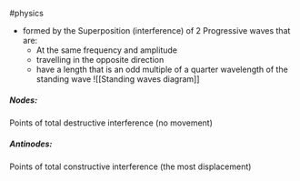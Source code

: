 #physics 

- formed by the Superposition (interference) of 2 Progressive waves that are:
	- At the same frequency and amplitude
	-  travelling in the opposite direction
	- have a length that is an odd multiple of a quarter wavelength of the standing wave 
 ![[Standing waves diagram]]
##### Nodes:
Points of total destructive interference (no movement)

##### Antinodes:
 Points of total constructive interference (the most displacement)